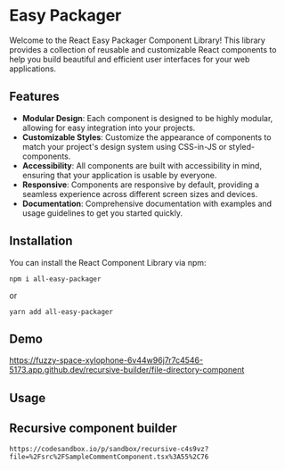 # Easy Packager

Welcome to the React Easy Packager Component Library! This library provides a collection of reusable and customizable React components to help you build beautiful and efficient user interfaces for your web applications.

## Features

- **Modular Design**: Each component is designed to be highly modular, allowing for easy integration into your projects.
- **Customizable Styles**: Customize the appearance of components to match your project's design system using CSS-in-JS or styled-components.
- **Accessibility**: All components are built with accessibility in mind, ensuring that your application is usable by everyone.
- **Responsive**: Components are responsive by default, providing a seamless experience across different screen sizes and devices.
- **Documentation**: Comprehensive documentation with examples and usage guidelines to get you started quickly.

## Installation

You can install the React Component Library via npm:

```
npm i all-easy-packager
```

or

```
yarn add all-easy-packager
```

## Demo

https://fuzzy-space-xylophone-6v44w96j7r7c4546-5173.app.github.dev/recursive-builder/file-directory-component

## Usage

## Recursive component builder

```
https://codesandbox.io/p/sandbox/recursive-c4s9vz?file=%2Fsrc%2FSampleCommentComponent.tsx%3A55%2C76
```
